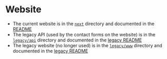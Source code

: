# Website

- The current website is in the [`next`](next/) directory and documented in the [README](next/README.md)
- The legacy API (used by the contact forms on the website) is in the [`legacy/api`](legacy/api/) directory and documented in the [legacy README](legacy/README.md)
- The legacy website (no longer used) is in the [`legacy/www`](legacy/www/) directory and documented in the [legacy README](legacy/README.md)
